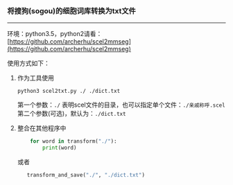 ### 将搜狗(sogou)的细胞词库转换为txt文件
----------------------------------------

环境：python3.5，python2请看：[https://github.com/archerhu/scel2mmseg](https://github.com/archerhu/scel2mmseg)

使用方式如下：

1.  作为工具使用
    ```
    python3 scel2txt.py ./ ./dict.txt
    ```
    第一个参数：`./` 表明scel文件的目录，也可以指定单个文件：`./亲戚称呼.scel`
    第二个参数(可选)，默认为：`./dict.txt`

2.  整合在其他程序中
    ```python
        for word in transform("./"):
            print(word)
    ```
    或者
    ```python
       transform_and_save("./", "./dict.txt")
    ```
